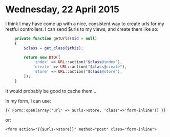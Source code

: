 Wednesday, 22 April 2015
========================
I think I may have come up with a nice, consistent way to create urls for my restful controllers. I can send $urls to my views, and create them like so:

```php
    private function getUrls($id = null)
    {
        $class = get_class($this);

        return new DTO([
            'index' => URL::action("$class@index"),
            'create' => URL::action("$class@create"),
            'store' => URL::action("$class@store"),
        ]);
    }
```

It would probably be good to cache them...

In my form, I can use:

    {{ Form::open(array('url' => $urls->store, 'class'=>'form-inline')) }}

or:
    
    <form action="{{$urls->store}}" method="post" class="form-inline">

